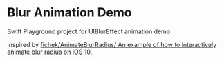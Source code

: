 # Blur Animation Demo
Swift Playground project for UIBlurEffect animation demo

inspired by [fichek/AnimateBlurRadius/ An example of how to interactively animate blur radius on iOS 10.](https://github.com/fichek/AnimateBlurRadius/)
